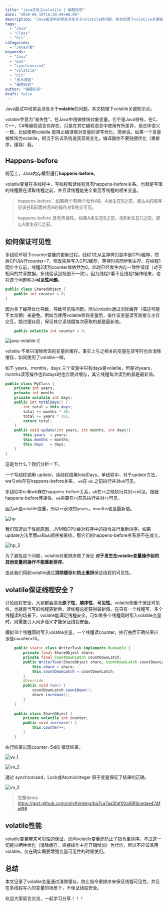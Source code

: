 ```yaml
---
title: "java并发之volatile | 编程码农"
date: "2020-06-19T16:20:49+08:00"
description: "Java面试中经常会涉及关于volatile的问题。本文梳理下volatile关键知识点。 volatile字意为“易失性”，在Java中用做修饰对象变量。它不是Java特有，在C，C++，C等编程语言也存在，只是在其它编程语言中使用有所差异，但总体语义一致。比如使用volatile 能阻止编译器对..."
tags:
  - "Java"
  - "Class"
  - "Git"
categories:
  - "Java开发"
keywords:
  - "Java"
  - "ES6"
  - "synchronized"
  - "volatile"
  - "Git"
  - "技术博客"
  - "编程码农"
author: "编程码农"
draft: false
---
```


Java面试中经常会涉及关于**volatile**的问题。本文梳理下volatile关键知识点。

volatile字意为“易失性”，在Java中用做修饰对象变量。它不是Java特有，在C，C++，C#等编程语言也存在，只是在其它编程语言中使用有所差异，但总体语义一致。比如使用volatile 能阻止编译器对变量的读写优化。简单说，如果一个变量被修饰为volatile，相当于告诉系统说我容易变化，编译器你不要随便优化（重排序，缓存）我。



## **Happens-before**

规范上，Java内存模型遵行**happens-before**。

volatile变量在多线程中，写线程和读线程具有happens-before关系。也就是写值的线程要在读取线程之前，并且读线程能完全看见写线程的相关变量。

> happens-before：如果两个有两个动作AB，A发生在B之前，那么A的顺序应该在B前面并且A的操作对B完全可见。
>
> happens-before  具有传递性，如果A发生在B之前，而B发生在C之前，那么A发生在C之前。



## 如何保证可见性

多线程环境下counter变量的更新过程。线程1先从主存拷贝副本到CPU缓存，然后CPU执行counter=7，修改完后写入CPU缓存，等待时机同步到主存。在线程1同步主存前，线程2读到counter值依然为0。此时已经发生内存一致性错误（对于相同的共享数据，多线程读到视图不一致）。因为线程2看不见线程1操作结果，也将这个问题称为**可见性问题**。

```java
public class SharedObject {
    public int counter = 0;
}
```

因为多了缓存优化导致，导致可见性问题。所以volatile通过消除缓存（描述可能不太准确）来避免。例如当使用volatile修饰变量后，操作该变量读写直接与主存交互，跳过缓存层，保证其它读线程每次获取的都是最新值。

```java
    public volatile int counter = 0;
```

![java-volatile-2](https://blogs-on.oss-cn-beijing.aliyuncs.com/imgs/java-volatile-2.png)



volatile 不单只消除修饰的变量的缓存。事实上与之相关的变量在读写时也会消除缓存，如同使用了volatile一样。

如下 years，months，days 三个变量中只有days是volatile，但是对years，months读写操作也和days时也会跳过缓存，其它线程每次读到的都是最新值。

```Java
public class MyClass {
    private int years;
    private int months
    private volatile int days;
    public int totalDays() {
        int total = this.days;
        total += months * 30;
        total += years * 365;
        return total;
    }
    public void update(int years, int months, int days){
        this.years  = years;
        this.months = months;
        this.days   = days;
    }
}
```

这是为什么？我们分析一下。

一个写线程调用 update，读线程调用totalDays。单线程中，对于update方法，wa与wb存在happens-before关系，  `wa`在 `wb` 之前执行并对`wb`可见。

多线程中rc与wb存在happens-before关系，`wb`在`rc`之前执行并对`rc`可见。根据 happens-before传递性，`wa`需要在`rc`前先执行并对`rc`可见。

因为`wb`是volatile变量，所以`rc`获取的years，months也是最新值。

![hp](https://blogs-on.oss-cn-beijing.aliyuncs.com/imgs/hp.png)

我们知道出于性能原因，JVM和CPU会对程序中的指令进行重新排序。如果update方法里面`wa`和`wb`顺序被重排，那它们的happens-before关系将不在成立。

![hp_2](https://blogs-on.oss-cn-beijing.aliyuncs.com/imgs/hp_2.png)

为了避免这个问题，volatile对重排序做了保证 **对于发生在volatile变量操作前的其他变量的操作不能重新排序**。 

由此我们得到volatile通过**消除缓存**和**防止重排**保证线程的可见性。



## volatile保证线程安全？

讨论线程安全，大家都会提及**原子性**，**顺序性**，**可见性**。volatile侧重于保证可见性，也就是当写的线程更新后，读线程总能获得最新值。在只有一个线程写，多个线程读的场景下，volatile能满足线程安全。可如果多个线程同时写入volatile变量时，则需要引入同步语义才能保证线程安全。

模拟10个线程同时写入volatile变量，一个线程读counter，执行完后正确结果应该是counter=10。

```java
    public static class WriterTask implements Runnable {
        private final ShareObject share;
        private final CountDownLatch countDownLatch;
        public WriterTask(ShareObject share, CountDownLatch countDownLatch) {
            this.share = share;
            this.countDownLatch = countDownLatch;
        }
        @Override
        public void run() {
            countDownLatch.countDown();
            share.increase();
        }
    }
    
    public class ShareObject {
        private volatile int counter;
        public void increase() {
            this.counter++;
        }
    }
```

执行结果出现counter=5或6 错误结果。

![vv_1](https://blogs-on.oss-cn-beijing.aliyuncs.com/imgs/vv_1.png)

![vv_2](https://blogs-on.oss-cn-beijing.aliyuncs.com/imgs/vv_2.png)



通过 synchronized，Lock或AtomicInteger 原子变量保证了结果的正确。

![vv_3](https://blogs-on.oss-cn-beijing.aliyuncs.com/imgs/vv_3.png)



> 完整demo https://gist.github.com/onlythinking/ba7ca7aa5faf00a58f4cedae474fa6f6



## volatile性能

volatile变量带来可见性的保证，访问volatile变量还防止了指令重排序。不过这一切是以牺牲优化（消除缓存，直接操作主存开销增加）为代价，所以不应该滥用volatile，仅在确实需要增强变量可见性的时候使用。



## 总结

本文记录了volatile变量通过消除缓存，防止指令重排序来保证线程可见性，并且在多线程写入的变量的场景下，不保证线程安全。

欢迎大家留言交流，一起学习分享！！！
